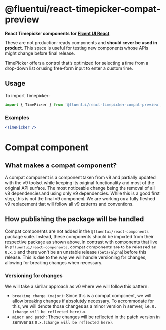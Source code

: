 # @fluentui/react-timepicker-compat-preview

**React Timepicker components for [Fluent UI React](https://react.fluentui.dev/)**

These are not production-ready components and **should never be used in product**. This space is useful for testing new components whose APIs might change before final release.

TimePicker offers a control that’s optimized for selecting a time from a drop-down list or using free-form input to enter a custom time.

## Usage

To import Timepicker:

```js
import { TimePicker } from '@fluentui/react-timepicker-compat-preview';
```

### Examples

```jsx
<TimePicker />
```

# Compat component

## What makes a compat component?

A compat component is a component taken from v8 and partially updated with the v9 toolset while keeping its original functionality and most of the original API surface. The most noticeable change being the removal of all v8 dependencies and using only v9 dependencies. While this is a good first step, this is not the final v9 component. We are working on a fully fleshed v9 replacement that will follow all v9 patterns and conventions.

## How publishing the package will be handled

Compat components are not added in the `@fluentui/react-components` package suite. Instead, these components should be imported from their respective package as shown above. In contrast with components that live in `@fluentui/react-components`, compat components are to be released as `0.x.x` and there won't be an unstable release (`beta/alpha`) before this release. This is due to the way we will handle versioning for changes, allowing for breaking changes when necessary.

### Versioning for changes

We will take a similar approach as v0 where we will follow this pattern:

- `breaking change (major)`: Since this is a compat component, we will allow breaking changes if absolutely necessary. To accommodate for this, we will denote those changes as a minor version in semver, i.e. `0.(change will be reflected here).x`.
- `minor and patch`: These changes will be reflected in the patch version in semver as `0.x.(change will be reflected here)`.
